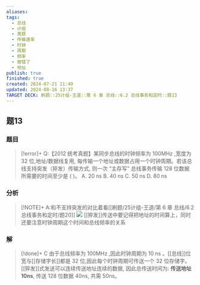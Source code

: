```yaml
---
aliases: 
tags:
  - 总线
  - 计组
  - 真题
  - 传输速率
  - 时钟
  - 周期
  - 频率
  - 做错了
  - 地址
publish: true
finished: true
created: 2024-07-21 11:40
updated: 2024-08-16 13:37
TARGET DECK: 刷题::25计组-王道::第 6 章 总线::6.2 总线事务和定时::题13
---
```

## 题13
### 题目
> [!error]+
> Q:【2012 统考真题】某同步总线的时钟频率为 ${100}\mathrm{{MHz}}$ ,宽度为 32 位,地址/数据线复用, 每传输一个地址或数据占用一个时钟周期。若该总线支持突发（猝发）传输方式, 则一次 “主存写” 总线事务传输 128 位数据所需要的时间至少是 ( )。
> A. ${20}\mathrm{\;{ns}}$ 
> B. ${40}\mathrm{\;{ns}}$ 
> C. ${50}\mathrm{\;{ns}}$ 
> D. ${80}\mathrm{\;{ns}}$
### 分析
> [!NOTE]+
> A:和不支持突发的对比着看[[刷题/25计组-王道/第 6 章 总线/6.2 总线事务和定时/题20]]
> ![](https://img.hwenyi.tech/202408161704680.webp)
> [[猝发]]传送中要记得把地址的时间算上，同时还要注意时钟周期这个时间和总线频率的关系
### 解
> [!done]+
> C
> 由于总线频率为 ${100}\mathrm{{MHz}}$ ,因此时钟周期为 ${10}\mathrm{\;{ns}}$ 。[[总线]]位宽与[[存储字长]]都是 32 位,因此每个时钟周期可传送一个 32 位存储字。
> [[猝发]]式发送可以连续传送地址连续的数据, 因此总传送时间为: **传送地址 10ns**, 传送 128 位数据 40ns, 共需 50ns。
